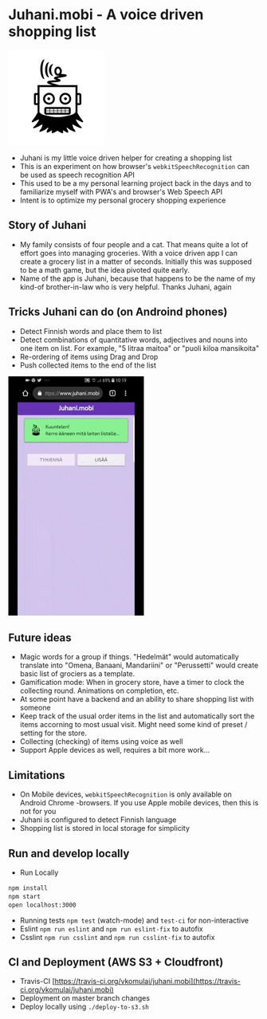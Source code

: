 # Juhani.mobi -  A voice driven shopping list

![juhani icon](public/icons/android/android-launchericon-192-192.png?raw=true)

- Juhani is my little voice driven helper for creating a shopping list
- This is an experiment on how browser's `webkitSpeechRecognition` can be used as speech recognition API
- This used to be a my personal learning project back in the days and to familiarize myself with PWA's and browser's Web Speech API
- Intent is to optimize my personal grocery shopping experience

## Story of Juhani

- My family consists of four people and a cat. That means quite a lot of effort goes into managing groceries. With a voice driven app I can create a grocery list in a matter of seconds. Initially this was supposed to be a math game, but the idea pivoted quite early.
- Name of the app is Juhani, because that happens to be the name of my kind-of brother-in-law who is very helpful. Thanks Juhani, again

## Tricks Juhani can do (on Androind phones)

- Detect Finnish words and place them to list
- Detect combinations of quantitative words, adjectives and nouns into one item on list. For example, "5 litraa maitoa" or "puoli kiloa mansikoita"
- Re-ordering of items using Drag and Drop
- Push collected items to the end of the list

![juhani preview](video-preview.gif?raw=true)

## Future ideas

- Magic words for a group if things. "Hedelmät" would automatically translate into "Omena, Banaani, Mandariini" or "Perussetti" would create basic list of grociers as a template.
- Gamification mode: When in grocery store, have a timer to clock the collecting round. Animations on completion, etc.
- At some point have a backend and an ability to share shopping list with someone
- Keep track of the usual order items in the list and automatically sort the items accorning to most usual visit. Might need some kind of preset / setting for the store.
- Collecting (checking) of items using voice as well 
- Support Apple devices as well, requires a bit more work...

## Limitations

- On Mobile devices, `webkitSpeechRecognition` is only available on Android Chrome -browsers. If you use Apple mobile devices, then this is not for you
- Juhani is configured to detect Finnish language
- Shopping list is stored in local storage for simplicity

## Run and develop locally

- Run Locally

```bash
npm install
npm start
open localhost:3000
```

- Running tests `npm test` (watch-mode) and `test-ci` for non-interactive
- Eslint `npm run eslint` and `npm run eslint-fix` to autofix
- Csslint `npm run csslint` and `npm run csslint-fix` to autofix

## CI and Deployment (AWS S3 + Cloudfront)

- Travis-CI [https://travis-ci.org/vkomulai/juhani.mobi](https://travis-ci.org/vkomulai/juhani.mobi)
- Deployment on master branch changes
- Deploy locally using `./deploy-to-s3.sh`